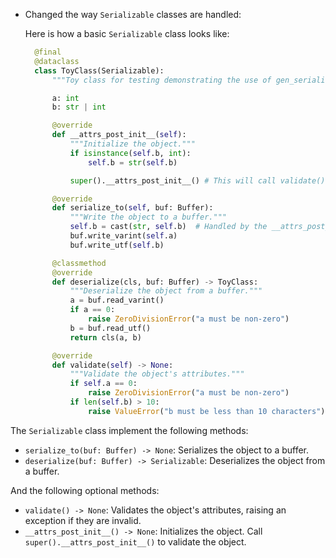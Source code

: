 - Changed the way `Serializable` classes are handled:

  Here is how a basic `Serializable` class looks like:

  ```python
    @final
    @dataclass
    class ToyClass(Serializable):
        """Toy class for testing demonstrating the use of gen_serializable_test on `Serializable`."""

        a: int
        b: str | int

        @override
        def __attrs_post_init__(self):
            """Initialize the object."""
            if isinstance(self.b, int):
                self.b = str(self.b)

            super().__attrs_post_init__() # This will call validate()

        @override
        def serialize_to(self, buf: Buffer):
            """Write the object to a buffer."""
            self.b = cast(str, self.b)  # Handled by the __attrs_post_init__ method
            buf.write_varint(self.a)
            buf.write_utf(self.b)

        @classmethod
        @override
        def deserialize(cls, buf: Buffer) -> ToyClass:
            """Deserialize the object from a buffer."""
            a = buf.read_varint()
            if a == 0:
                raise ZeroDivisionError("a must be non-zero")
            b = buf.read_utf()
            return cls(a, b)

        @override
        def validate(self) -> None:
            """Validate the object's attributes."""
            if self.a == 0:
                raise ZeroDivisionError("a must be non-zero")
            if len(self.b) > 10:
                raise ValueError("b must be less than 10 characters")

  ```

The `Serializable` class implement the following methods:

  - `serialize_to(buf: Buffer) -> None`: Serializes the object to a buffer.
  - `deserialize(buf: Buffer) -> Serializable`: Deserializes the object from a buffer.

  And the following optional methods:

  - `validate() -> None`: Validates the object's attributes, raising an exception if they are invalid.
  - `__attrs_post_init__() -> None`: Initializes the object. Call `super().__attrs_post_init__()` to validate the object.
